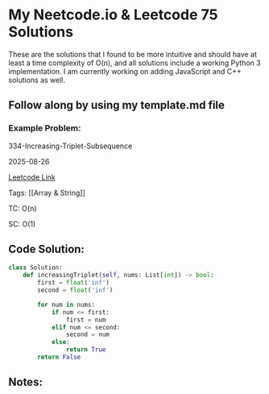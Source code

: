 # My Neetcode.io & Leetcode 75 Solutions

These are the solutions that I found to be more intuitive and should have at least a time complexity of O(n), and all solutions include a working Python 3 implementation. I am currently working on adding JavaScript and C++ solutions as well.

## Follow along by using my template.md file

### Example Problem:
334-Increasing-Triplet-Subsequence

2025-08-26

[Leetcode Link](https://leetcode.com/problems/increasing-triplet-subsequence/?source=submission-noac)

Tags: [[Array & String]]

TC: O(n)

SC: O(1)

## Code Solution: 

```python
class Solution:
    def increasingTriplet(self, nums: List[int]) -> bool:
        first = float('inf')
        second = float('inf')

        for num in nums:
            if num <= first:
                first = num
            elif num <= second:
                second = num
            else:
                return True
        return False
```

## Notes:
